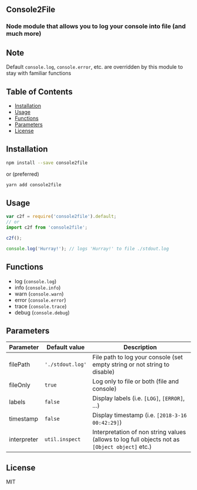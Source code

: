 ## Console2File
### Node module that allows you to log your console into file (and much more)

## Note
Default `console.log`, `console.error`, etc. are overridden by this module to stay with familiar functions

## Table of Contents
* [Installation](#installation)
* [Usage](#usage)
* [Functions](#functions)
* [Parameters](#parameters)
* [License](#license)

## Installation
```bash
npm install --save console2file
```
or (preferred)
```bash
yarn add console2file
```

## Usage
```javascript
var c2f = require('console2file').default;
// or
import c2f from 'console2file';

c2f();

console.log('Hurray!'); // logs 'Hurray!' to file ./stdout.log
```

## Functions
* log (`console.log`)
* info (`console.info`)
* warn (`console.warn`)
* error (`console.error`)
* trace (`console.trace`)
* debug (`console.debug`)

## Parameters
Parameter | Default value | Description
--- | --- | ---
filePath | `'./stdout.log'` | File path to log your console (set empty string or not string to disable)
fileOnly | `true` | Log only to file or both (file and console)
labels | `false` | Display labels (i.e. `[LOG]`, `[ERROR]`, ...)
timestamp | `false` | Display timestamp (i.e. `[2018-3-16 00:42:29]`)
interpreter | `util.inspect` | Interpretation of non string values (allows to log full objects not as `[Object object]` etc.)

## License
MIT